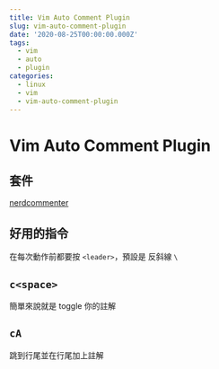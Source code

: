 ```yaml
---
title: Vim Auto Comment Plugin
slug: vim-auto-comment-plugin
date: '2020-08-25T00:00:00.000Z'
tags:
  - vim
  - auto
  - plugin
categories:
  - linux
  - vim
  - vim-auto-comment-plugin
---
```


# Vim Auto Comment Plugin

## 套件

[nerdcommenter](https://github.com/preservim/nerdcommenter)

## 好用的指令

在每次動作前都要按 `<leader>`，預設是 反斜線 `\`

## `c<space>`

簡單來說就是 toggle 你的註解

## `cA`

跳到行尾並在行尾加上註解
